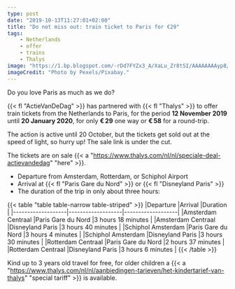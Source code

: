 ```yaml
---
type: post
date: "2019-10-13T11:27:01+02:00"
title: "Do not miss out: train ticket to Paris for €29"
tags:
    - Netherlands
    - offer
    - trains
    - Thalys
image: "https://1.bp.blogspot.com/-rDd7FYZx3_A/XaLu_Zr8tSI/AAAAAAAAyp8/-NwCL2yLrC8iKz6sMdrDVRxzpJel3kJ6ACKgBGAsYHg/s1600/2019-10-13.jpg"
imageCredit: "Photo by Pexels/Pixabay."
---
```


Do you love Paris as much as we do?

{{< fl "ActieVanDeDag" >}} has partnered with {{< fl "Thalys" >}} to offer train tickets from the Netherlands to Paris, for the period **12 November 2019** until **20 January 2020**, for only **€ 29** one way or **€ 58** for a round-trip.

The action is active until 20 October, but the tickets get sold out at the speed of light, so hurry up! The sale link is under the cut.

<!--more-->

The tickets are on sale {{< a "https://www.thalys.com/nl/nl/speciale-deal-actievandedag" "here" >}}.

* Departure from Amsterdam, Rotterdam, or Schiphol Airport
* Arrival at {{< fl "Paris Gare du Nord" >}} or {{< fl "Disneyland Paris" >}}
* The duration of the trip in only about three hours:

{{< table "table table-narrow table-striped" >}}
|Departure          |Arrival            |Duration           |
|-------------------|-------------------|-------------------|
|Amsterdam Centraal |Paris Gare du Nord |3 hours 18 minutes |
|Amsterdam Centraal |Disneyland Paris   |3 hours 40 minutes |
|Schiphol Amsterdam |Paris Gare du Nord |3 hours 4 minutes  |
|Schiphol Amsterdam |Disneyland Paris   |3 hours 30 minutes |
|Rotterdam Centraal |Paris Gare du Nord |2 hours 37 minutes |
|Rotterdam Centraal |Disneyland Paris   |3 hours 6 minutes  |
{{< /table >}}

Kind up to 3 years old travel for free, for older children a {{< a "https://www.thalys.com/nl/nl/aanbiedingen-tarieven/het-kindertarief-van-thalys" "special tariff" >}} is available.